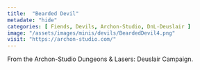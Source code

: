 ```yaml
---
title:  "Bearded Devil"
metadate: "hide"
categories: [ Fiends, Devils, Archon-Studio, DnL-Deuslair ]
image: "/assets/images/minis/devils/BeardedDevil4.png"
visit: "https://archon-studio.com/"
---
```

From the Archon-Studio Dungeons & Lasers: Deuslair Campaign.